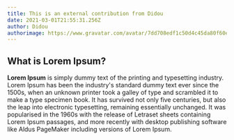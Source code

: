 ```yaml
---
title: This is an external contribution from Didou
date: 2021-03-01T21:55:31.256Z
author: Didou
authorimage: https://www.gravatar.com/avatar/7dd708edf1c50d4c45da80f60e3643e7
---
```

## What is Lorem Ipsum?

**Lorem Ipsum** is simply dummy text of the printing and typesetting industry. Lorem Ipsum has been the industry's standard dummy text ever since the 1500s, when an unknown printer took a galley of type and scrambled it to make a type specimen book. It has survived not only five centuries, but also the leap into electronic typesetting, remaining essentially unchanged. It was popularised in the 1960s with the release of Letraset sheets containing Lorem Ipsum passages, and more recently with desktop publishing software like Aldus PageMaker including versions of Lorem Ipsum.